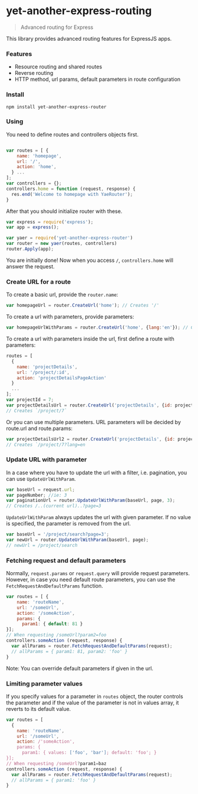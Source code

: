 yet-another-express-routing
===========================
> Advanced routing for Express

This library provides advanced routing features for ExpressJS apps.

### Features
* Resource routing and shared routes
* Reverse routing
* HTTP method, url params, default parameters in route configuration

### Install
```SH
npm install yet-another-express-router
```

### Using

You need to define routes and controllers objects first.
```js

var routes = [ {
    name: 'homepage',
    url: '/',
    action: 'home',
  } ...
];
var controllers = {};
controllers.home = function (request, response) {
  res.end('Welcome to homepage with YaeRouter');
}
```

After that you should initialize router with these.
```js
var express = require('express');
var app = express();

var yaer = require('yet-another-express-router')
var router = new yaer(routes, controllers)
router.Apply(app);
```

You are initially done! Now when you access `/`,  `controllers.home` will answer the request.

### Create URL for a route
To create a basic url, provide the `router.name`:
```js
var homepageUrl = router.CreateUrl('home'); // Creates '/'
```

To create a url with parameters, provide parameters:
```js
var homepageUrlWithParams = router.CreateUrl('home', {lang:'en'}); // Creates '/?lang=en'
```

To create a url with parameters inside the url, first define a route with parameters:
```js
routes = [
  {
    name: 'projectDetails',
    url: '/project/:id',
    action: 'projectDetailsPageAction'
  }
  ...
];
var projectId = 7;
var projectDetailsUrl = router.CreateUrl('projectDetails', {id: projectId});
// Creates `/project/7`
```

Or you can use multiple parameters. URL parameters will be decided by route.url and route.params:
```js
var projectDetailsUrl2 = router.CreateUrl('projectDetails', {id: projectId, lang: 'en'}
// Creates `/project/7?lang=en
```

### Update URL with parameter
In a case where you have to update the url with a filter, i.e. pagination, you can use `UpdateUrlWithParam`.
```js
var baseUrl = request.url;
var pageNumber; //ie: 3
var paginationUrl = router.UpdateUrlWithParam(baseUrl, page, 3);
// Creates /..(current url)..?page=3
```

`UpdateUrlWithParam` always updates the url with given parameter. If no value is specified, the parameter is removed from the url.
```js
var baseUrl = '/project/search?page=3';
var newUrl = router.UpdateUrlWithParam(baseUrl, page);
// newUrl = /project/search
```

### Fetching request and default parameters

Normally, `request.params` or `request.query` will provide request parameters. However, in case you need default route parameters, you can use the `FetchRequestAndDefaultParams` function.
```js
var routes = [ {
    name: 'routeName',
    url: '/someUrl',
    action: '/someAction',
    params: {
      param1: { default: 81 }
}];
// When requesting /someUrl?param2=foo
controllers.someAction (request, response) {
  var allParams = router.FetchRequestAndDefaultParams(request);
  // allParams = { param1: 81, param2: 'foo' }
}
```
Note: You can override default parameters if given in the url.

### Limiting parameter values

If you specify values for a parameter in `routes` object, the router controls the parameter and if the value of the parameter is not in values array, it reverts to its default value.

```js
var routes = [
  {
    name: 'routeName',
    url: '/someUrl',
    action: /'someAction',
    params: {
      param1: { values: ['foo', 'bar']; default: 'foo'; }
}];
// When requesting /someUrl?param1=baz
controllers.someAction (request, response) {
  var allParams = router.FetchRequestAndDefaultParams(request);
  // allParams = { param1: 'foo' }
}
```
